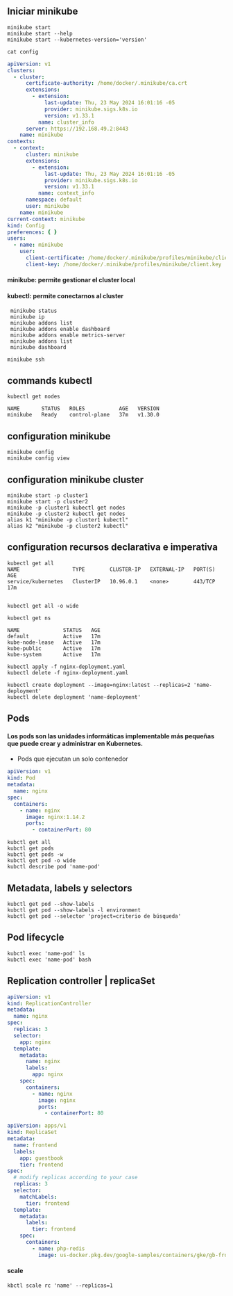 ## Iniciar minikube

```shell
minikube start
minikube start --help
minikube start --kubernetes-version='version'
```

```shell
cat config
```

```yml
apiVersion: v1
clusters:
  - cluster:
      certificate-authority: /home/docker/.minikube/ca.crt
      extensions:
        - extension:
            last-update: Thu, 23 May 2024 16:01:16 -05
            provider: minikube.sigs.k8s.io
            version: v1.33.1
          name: cluster_info
      server: https://192.168.49.2:8443
    name: minikube
contexts:
  - context:
      cluster: minikube
      extensions:
        - extension:
            last-update: Thu, 23 May 2024 16:01:16 -05
            provider: minikube.sigs.k8s.io
            version: v1.33.1
          name: context_info
      namespace: default
      user: minikube
    name: minikube
current-context: minikube
kind: Config
preferences: { }
users:
  - name: minikube
    user:
      client-certificate: /home/docker/.minikube/profiles/minikube/client.crt
      client-key: /home/docker/.minikube/profiles/minikube/client.key
```

#### minikube: permite gestionar el cluster local

#### kubectl: permite conectarnos al cluster

```shell
 minikube status
 minikube ip
 minikube addons list
 minikube addons enable dashboard
 minikube addons enable metrics-server
 minikube addons list
 minikube dashboard
```

```shell
minikube ssh
```

## commands kubectl

```shell
kubectl get nodes

NAME       STATUS   ROLES           AGE   VERSION
minikube   Ready    control-plane   37m   v1.30.0
```

## configuration minikube

```shell
minikube config
minikube config view
```

## configuration minikube cluster

```shell
minikube start -p cluster1
minikube start -p cluster2
minikube -p cluster1 kubectl get nodes
minikube -p cluster2 kubectl get nodes
alias k1 "minikube -p cluster1 kubectl"
alias k2 "minikube -p cluster2 kubectl"
```

## configuration recursos declarativa e imperativa

```shell
kubectl get all
NAME                 TYPE        CLUSTER-IP   EXTERNAL-IP   PORT(S)   AGE
service/kubernetes   ClusterIP   10.96.0.1    <none>        443/TCP   17m


kubectl get all -o wide
```

```shell
kubectl get ns

NAME              STATUS   AGE
default           Active   17m
kube-node-lease   Active   17m
kube-public       Active   17m
kube-system       Active   17m

```

```shell
kubectl apply -f nginx-deployment.yaml
kubectl delete -f nginx-deployment.yaml
```

```shell
kubectl create deployment --image=nginx:latest --replicas=2 'name-deployment'
kubectl delete deployment 'name-deployment'
```

## Pods

#### Los pods son las unidades informáticas implementable más pequeñas que puede crear y administrar en Kubernetes.

- Pods que ejecutan un solo contenedor

```yml
apiVersion: v1
kind: Pod
metadata:
  name: nginx
spec:
  containers:
    - name: nginx
      image: nginx:1.14.2
      ports:
        - containerPort: 80

```

```shell
kubctl get all
kubctl get pods
kubctl get pods -w
kubctl get pod -o wide
kubctl describe pod 'name-pod'
```

## Metadata, labels y selectors

```shell
kubctl get pod --show-labels
kubctl get pod --show-labels -l environment
kubctl get pod --selector 'project=criterio de búsqueda'
```

## Pod lifecycle

```shell
kubctl exec 'name-pod' ls
kubctl exec 'name-pod' bash
```

## Replication controller | replicaSet

```yml
apiVersion: v1
kind: ReplicationController
metadata:
  name: nginx
spec:
  replicas: 3
  selector:
    app: nginx
  template:
    metadata:
      name: nginx
      labels:
        app: nginx
    spec:
      containers:
        - name: nginx
          image: nginx
          ports:
            - containerPort: 80
```

```yml
apiVersion: apps/v1
kind: ReplicaSet
metadata:
  name: frontend
  labels:
    app: guestbook
    tier: frontend
spec:
  # modify replicas according to your case
  replicas: 3
  selector:
    matchLabels:
      tier: frontend
  template:
    metadata:
      labels:
        tier: frontend
    spec:
      containers:
        - name: php-redis
          image: us-docker.pkg.dev/google-samples/containers/gke/gb-frontend:v5

```
#### scale
```shell
kbctl scale rc 'name' --replicas=1
```